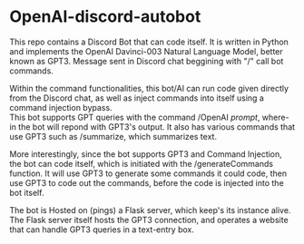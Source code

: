 # OpenAI-discord-autobot

This repo contains a Discord Bot that can code itself.  It is written in Python and implements the OpenAI Davinci-003 Natural Language Model, better known as GPT3. Message sent in Discord chat beggining with "/" call bot commands.  

Within the command functionalities, this bot/AI can run code given directly from the Discord chat, as well as inject commands into itself using a command injection bypass.  
This bot supports GPT queries with the command /OpenAI *prompt*, where-in the bot will repond with GPT3's output. It also has various commands that use GPT3 such as /summarize, which summarizes text.  

More interestingly, since the bot supports GPT3 and Command Injection, the bot can code itself, which is initiated with the /generateCommands function. It will use GPT3 to generate some commands it could code, then use GPT3 to code out the commands, before the code is injected into the bot itself.

The bot is Hosted on (pings) a Flask server, which keep's its instance alive. The Flask server itself hosts the GPT3 connection, and operates a website that can handle GPT3 queries in a text-entry box.  



